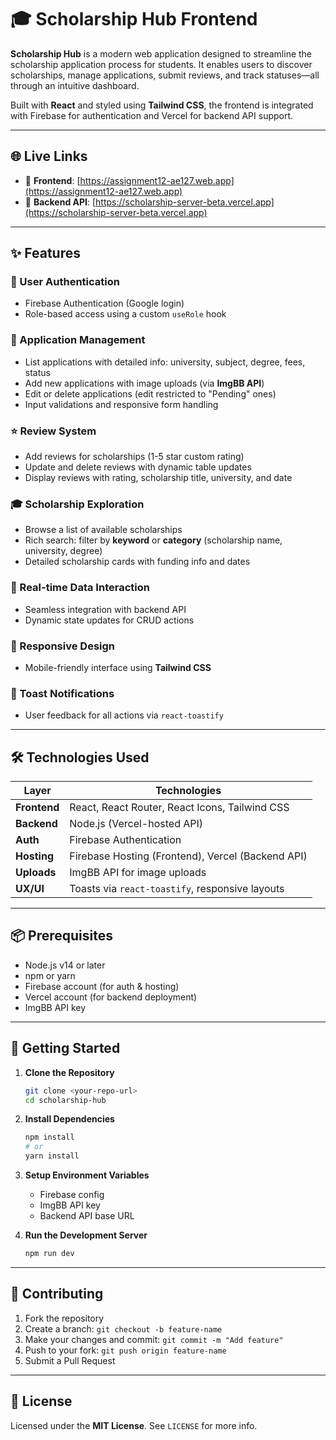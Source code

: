 # 🎓 Scholarship Hub Frontend

**Scholarship Hub** is a modern web application designed to streamline the scholarship application process for students. It enables users to discover scholarships, manage applications, submit reviews, and track statuses—all through an intuitive dashboard.

Built with **React** and styled using **Tailwind CSS**, the frontend is integrated with Firebase for authentication and Vercel for backend API support.

---

## 🌐 Live Links

- 🔗 **Frontend**: [https://assignment12-ae127.web.app](https://assignment12-ae127.web.app)
- 🔗 **Backend API**: [https://scholarship-server-beta.vercel.app](https://scholarship-server-beta.vercel.app)

---

## ✨ Features

### 🔐 User Authentication

- Firebase Authentication (Google login)
- Role-based access using a custom `useRole` hook

### 📄 Application Management

- List applications with detailed info: university, subject, degree, fees, status
- Add new applications with image uploads (via **ImgBB API**)
- Edit or delete applications (edit restricted to "Pending" ones)
- Input validations and responsive form handling

### ⭐ Review System

- Add reviews for scholarships (1-5 star custom rating)
- Update and delete reviews with dynamic table updates
- Display reviews with rating, scholarship title, university, and date

### 🎓 Scholarship Exploration

- Browse a list of available scholarships
- Rich search: filter by **keyword** or **category** (scholarship name, university, degree)
- Detailed scholarship cards with funding info and dates

### 🔁 Real-time Data Interaction

- Seamless integration with backend API
- Dynamic state updates for CRUD actions

### 📱 Responsive Design

- Mobile-friendly interface using **Tailwind CSS**

### 🔔 Toast Notifications

- User feedback for all actions via `react-toastify`

---

## 🛠️ Technologies Used

| Layer        | Technologies                                      |
| ------------ | ------------------------------------------------- |
| **Frontend** | React, React Router, React Icons, Tailwind CSS    |
| **Backend**  | Node.js (Vercel-hosted API)                       |
| **Auth**     | Firebase Authentication                           |
| **Hosting**  | Firebase Hosting (Frontend), Vercel (Backend API) |
| **Uploads**  | ImgBB API for image uploads                       |
| **UX/UI**    | Toasts via `react-toastify`, responsive layouts   |

---

## 📦 Prerequisites

- Node.js v14 or later
- npm or yarn
- Firebase account (for auth & hosting)
- Vercel account (for backend deployment)
- ImgBB API key

---

## 🚀 Getting Started

1. **Clone the Repository**

   ```bash
   git clone <your-repo-url>
   cd scholarship-hub
   ```

2. **Install Dependencies**

   ```bash
   npm install
   # or
   yarn install
   ```

3. **Setup Environment Variables**

   - Firebase config
   - ImgBB API key
   - Backend API base URL

4. **Run the Development Server**
   ```bash
   npm run dev
   ```

---

## 🤝 Contributing

1. Fork the repository
2. Create a branch: `git checkout -b feature-name`
3. Make your changes and commit: `git commit -m "Add feature"`
4. Push to your fork: `git push origin feature-name`
5. Submit a Pull Request

---

## 📄 License

Licensed under the **MIT License**. See `LICENSE` for more info.
